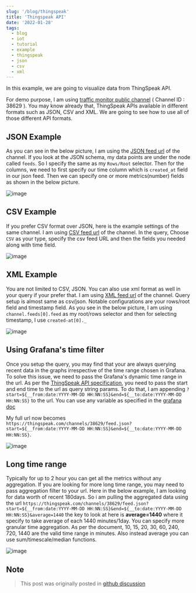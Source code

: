 ```yaml
---
slug: '/blog/thingspeak'
title: 'Thingspeak API'
date: '2022-01-28'
tags:
  - blog
  - iot
  - tutorial
  - example
  - thingspeak
  - json
  - csv
  - xml
---
```


In this example, we are going to visualize data from ThingSpeak API.

For demo purpose, I am using [traffic monitor public channel](https://thingspeak.com/channels/38629) ( Channel ID : 38629 ). You may know already that, ThingSpeak APIs available in different formats such as JSON, CSV and XML. We are going to see how to use all of those different API formats.

## JSON Example

As you can see in the below picture, I am using the [JSON feed url](https://thingspeak.com/channels/38629/feed.json) of the channel. If you look at the JSON schema, my data points are under the node called `feeds`. So I specify the same as my `Rows/Root` selector. Then for the columns, we need to first specify our time column which is `created_at` field in our json feed. Then we can specify one or more metrics(number) fields as shown in the below picture.

![image](https://user-images.githubusercontent.com/153843/108479371-9030bb00-728d-11eb-8ae5-f186c78db64e.png#center)

## CSV Example

If you prefer CSV format over JSON, here is the example settings of the same channel. I am using [CSV feed url](https://thingspeak.com/channels/38629/feed.csv) of the channel. In the query, Choose `CSV` as your type, specify the csv feed URL and then the fields you needed along with time field.

![image](https://user-images.githubusercontent.com/153843/108479976-4b595400-728e-11eb-868e-b2d550f496f3.png#center)

## XML Example

You are not limited to CSV, JSON. You can also use xml format as well in your query if your prefer that. I am using [XML feed url](https://thingspeak.com/channels/38629/feed.xml) of the channel. Query setup is almost same as csv/json. Notable configurations are your rows/root field and timestamp field. As you see in the below picture, I am using `channel.feeds[0].feed` as my root/rows selector and then for selecting timestamp, I use `created-at[0]._`

![image](https://user-images.githubusercontent.com/153843/108480329-b99e1680-728e-11eb-91f3-38c5585477e2.png#center)

## Using Grafana's time filter

Once you setup the query, you may find that your are always querying recent data in the graphs irrespective of the time range chosen in Grafana. To solve this issue, we need to pass the Grafana's dynamic time range in the url. As per the [ThingSpeak API specification](https://community.thingspeak.com/documentation%20.../api/), you need to pass the start and end time to the url as query string params. To do that, I am appending `?start=${__from:date:YYYY-MM-DD HH:NN:SS}&end=${__to:date:YYYY-MM-DD HH:NN:SS}` to the url. You can use any variable as specified in the [grafana doc](https://grafana.com/docs/grafana/latest/variables/variable-types/global-variables/)

My full url now becomes `https://thingspeak.com/channels/38629/feed.json?start=${__from:date:YYYY-MM-DD HH:NN:SS}&end=${__to:date:YYYY-MM-DD HH:NN:SS}`.

![image](https://user-images.githubusercontent.com/153843/108482298-392ce500-7291-11eb-9137-888fc4b3515b.png#center#center)

## Long time range

Typically for up to 2 hour you can get all the metrics without any aggregation. If you are looking for more long time range, you may need to pass aggregation filter to your url. Here in the below example, I am looking for data worth of recent 180days. So i am pulling the aggregated data using the url `https://thingspeak.com/channels/38629/feed.json?start=${__from:date:YYYY-MM-DD HH:NN:SS}&end=${__to:date:YYYY-MM-DD HH:NN:SS}&average=1440` the key to look at here is **average=1440** where it specify to take average of each 1440 minutes/1day. You can specify more granular time aggregation. As per the document, 10, 15, 20, 30, 60, 240, 720, 1440 are the valid time range in minutes. Also instead average you can use sum/timescale/median functions.

![image](https://user-images.githubusercontent.com/153843/108484741-0cc69800-7294-11eb-956b-8dfb74123301.png#center)

## Note

> This post was originally posted in [github discussion](https://github.com/grafana/grafana-infinity-datasource/discussions/38)
